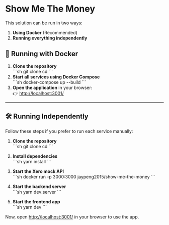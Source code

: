 # Show Me The Money

This solution can be run in two ways:  
1. **Using Docker** (Recommended)  
2. **Running everything independently**  

## 🚀 Running with Docker  
1. **Clone the repository**  
   \`\`\`sh
   git clone <repo-url>
   cd <repo-name>
   \`\`\`
2. **Start all services using Docker Compose**  
   \`\`\`sh
   docker-compose up --build
   \`\`\`
3. **Open the application** in your browser:  
   👉 [http://localhost:3001/](http://localhost:3001/)

---

## 🛠 Running Independently  
Follow these steps if you prefer to run each service manually:

1. **Clone the repository**  
   \`\`\`sh
   git clone <repo-url>
   cd <repo-name>
   \`\`\`

2. **Install dependencies**  
   \`\`\`sh
   yarn install
   \`\`\`

3. **Start the Xero mock API**  
   \`\`\`sh
   docker run -p 3000:3000 jaypeng2015/show-me-the-money
   \`\`\`

4. **Start the backend server**  
   \`\`\`sh
   yarn dev:server
   \`\`\`

5. **Start the frontend app**  
   \`\`\`sh
   yarn dev
   \`\`\`

Now, open [http://localhost:3001/](http://localhost:3001/) in your browser to use the app.